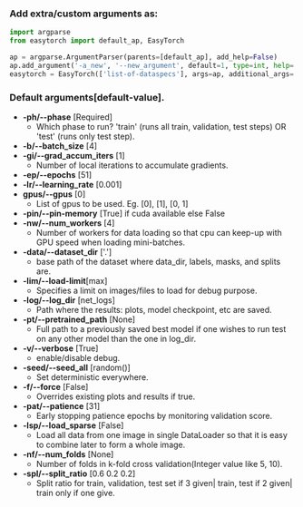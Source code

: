 ### Add extra/custom arguments as:

```python
import argparse
from easytorch import default_ap, EasyTorch

ap = argparse.ArgumentParser(parents=[default_ap], add_help=False)
ap.add_argument('-a_new', '--new_argument', default=1, type=int, help='My new argument')
easytorch = EasyTorch(['list-of-dataspecs'], args=ap, additional_args='some_value')
```

### Default arguments[default-value].
* **-ph/--phase** [Required]
    * Which phase to run? 'train' (runs all train, validation, test steps) OR 'test' (runs only test step).
* **-b/--batch_size** [4]
* **-gi/--grad_accum_iters** [1]
    * Number of local iterations to accumulate gradients.
* **-ep/--epochs** [51]
* **-lr/--learning_rate** [0.001]
* **gpus/--gpus** [0]
    * List of gpus to be used. Eg. [0], [1], [0, 1]
* **-pin/--pin-memory** [True] if cuda available else False
* **-nw/--num_workers** [4]
    * Number of workers for data loading so that cpu can keep-up with GPU speed when loading mini-batches.
* **-data/--dataset_dir** ['.']
    * base path of the dataset where data_dir, labels, masks, and splits are.
* **-lim/--load-limit**[max]
    * Specifies a limit on images/files to load for debug purpose.
* **-log/--log_dir** [net_logs]
    * Path where the results: plots, model checkpoint, etc are saved.
* **-pt/--pretrained_path** [None]
    * Full path to a previously saved best model if one wishes to run test on any other model than the one in log_dir.
* **-v/--verbose** [True]
    * enable/disable debug.
* **-seed/--seed_all** [random()]
    * Set deterministic everywhere.
* **-f/--force** [False]
    * Overrides existing plots and results if true.
* **-pat/--patience** [31]
    * Early stopping patience epochs by monitoring validation score.
* **-lsp/--load_sparse** [False]
    * Load all data from one image in single DataLoader so that it is easy to combine later to form a whole image.
* **-nf/--num_folds** [None]
    * Number of folds in k-fold cross validation(Integer value like 5, 10).
* **-spl/--split_ratio** [0.6 0.2 0.2]
    * Split ratio for train, validation, test set if 3 given| train, test if 2 given| train only if one give.
